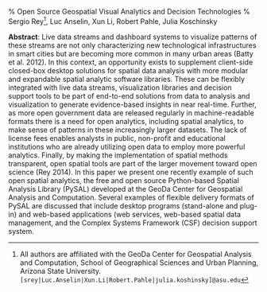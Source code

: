 % Open Source Geospatial Visual Analytics and Decision Technologies
% Sergio Rey[^inst], Luc Anselin, Xun Li, Robert Pahle, Julia Koschinsky

[^inst]: All authors are affiliated with the GeoDa Center for Geospatial Analysis and Computation, School of
Geographical Sciences and Urban Planning, Arizona State University.
`[srey|Luc.Anselin|Xun.Li|Robert.Pahle|julia.koshinsky]@asu.edu`

**Abstract**:
Live data streams and dashboard systems to visualize patterns of these streams
are not only characterizing new technological infrastructures in smart cities
but are becoming more common in many urban areas (Batty et al. 2012). In this
context, an opportunity exists to supplement client-side closed-box desktop
solutions for spatial data analysis with more modular and expandable spatial
analytic software libraries. These can be flexibly integrated with live data
streams, visualization libraries and decision support tools to be part of
end-to-end solutions from data to analysis and visualization to generate
evidence-based insights in near real-time. Further, as more open government
data are released regularly in machine-readable formats there is a need for
open analytics, including spatial analytics, to make sense of patterns in these
increasingly larger datasets. The lack of license fees enables analysts in
public, non-profit and educational institutions who are already utilizing open
data to employ more powerful analytics. Finally, by making the implementation
of spatial methods transparent, open spatial tools are part of the larger
movement toward open science (Rey 2014).  In this paper we present one recently
example of such open spatial analytics, the free and open source Python-based
Spatial Analysis Library (PySAL) developed at the GeoDa Center for Geospatial
Analysis and Computation. Several examples of flexible delivery formats of
PySAL are discussed that include desktop programs (stand-alone and plug-in) and
web-based applications (web services, web-based spatial data management, and
the Complex Systems Framework (CSF) decision support system.
